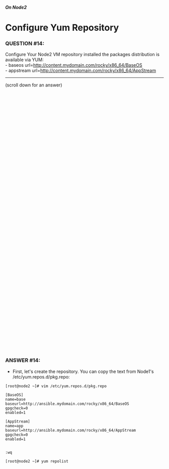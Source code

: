 ***On Node2***

# Configure Yum Repository

### QUESTION #14:
Configure Your Node2 VM repository installed the packages distribution is available via YUM: \
     - baseos url=http://content.mydomain.com/rocky/x86_64/BaseOS \
     - appstream url=http://content.mydomain.com/rocky/x86_64/AppStream 

***
(scroll down for an answer)

<br/><br/><br/><br/><br/><br/><br/><br/><br/><br/><br/><br/><br/><br/><br/><br/><br/><br/><br/><br/><br/><br/><br/><br/>
<br/><br/><br/><br/><br/><br/><br/><br/><br/><br/><br/><br/><br/><br/><br/><br/><br/><br/><br/><br/><br/><br/><br/><br/>

### ANSWER #14:

* First, let's create the repository.  You can copy the text from Node1's /etc/yum.repos.d/pkg.repo:
```
[root@node2 ~]# vim /etc/yum.repos.d/pkg.repo

[BaseOS]
name=base
baseurl=http://ansible.mydomain.com/rocky/x86_64/BaseOS
gpgcheck=0
enabled=1

[AppStream]
name=app
baseurl=http://ansible.mydomain.com/rocky/x86_64/AppStream
gpgcheck=0
enabled=1


:wq
```

```
[root@node2 ~]# yum repolist
```
